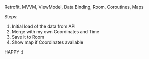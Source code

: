 Retrofit, MVVM, ViewModel, Data Binding, Room, Coroutines, Maps

Steps:
1. Initial load of the data from API
2. Merge with my own Coordinates and Time
3. Save it to Room
4. Show map if Coordinates available

HAPPY :)

